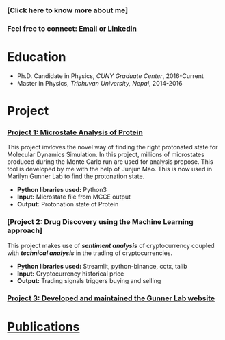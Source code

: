 ### [Click here to know more about me]
### Feel free to connect: [Email](mailto:umesh.khaniya2010@gmail.com) or  [Linkedin](https://www.linkedin.com/in/umesh-khaniya-72a1b0132)
# Education
* Ph.D.  Candidate in Physics, *CUNY Graduate Center*, 2016-Current
* Master in Physics, *Tribhuvan University, Nepal*, 2014-2016

# Project

### [Project 1: Microstate Analysis of Protein](https://github.com/umeshkhaniya/microstate_lysozyme_analysis)

This project invloves the novel way of finding the right protonated state for Molecular Dynamics Simulation. In this project, millions of microstates produced during the Monte Carlo run are used for analysis propose. This tool is developed by me with the help of Junjun Mao. This is now used in  Marilyn Gunner Lab to find the protonation state. 
* **Python libraries used:** Python3
* **Input:** Microstate file from MCCE output
* **Output:** Protonation state of Protein 

### [Project 2: Drug Discovery using the Machine Learning approach]

This project makes use of ***sentiment analysis*** of cryptocurrency coupled with ***technical analysis*** in the trading of cryptocurrencies.
* **Python libraries used:** Streamlit, python-binance, cctx, talib
* **Input:** Cryptocurrency historical price
* **Output:** Trading signals triggers buying and selling


### [Project 3: Developed and maintained the Gunner Lab website](https://gunnerlab.ccny.cuny.edu/)

# [Publications](https://github.com/umeshkhaniya/umeshkhaniya.github.io/blob/gh-pages/publications.md)

